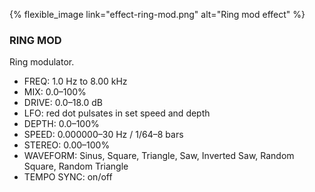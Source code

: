 ---
---

{% flexible_image link="effect-ring-mod.png" alt="Ring mod effect" %}

### RING MOD
Ring modulator.

* FREQ: 1.0 Hz to 8.00 kHz
* MIX: 0.0–100%
* DRIVE: 0.0–18.0 dB
* LFO: red dot pulsates in set speed and depth
* DEPTH: 0.0–100%
* SPEED: 0.000000–30 Hz / 1/64–8 bars
* STEREO: 0.00–100%
* WAVEFORM: Sinus, Square, Triangle, Saw, Inverted Saw, Random Square, Random Triangle
* TEMPO SYNC: on/off
